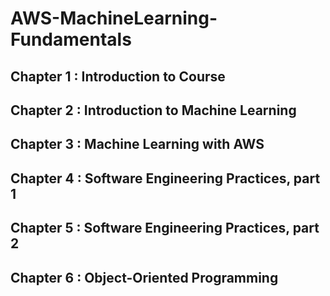 # AWS-MachineLearning-Fundamentals

## Chapter 1 :  Introduction to Course

## Chapter 2 :  Introduction to Machine Learning

## Chapter 3 :  Machine Learning with AWS

## Chapter 4 :  Software Engineering Practices, part 1

## Chapter 5 :  Software Engineering Practices, part 2

## Chapter 6 :  Object-Oriented Programming
